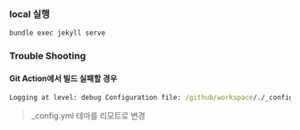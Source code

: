 ### local 실행

```cmd
bundle exec jekyll serve
```

### Trouble Shooting

#### Git Action에서 빌드 실패할 경우

```cmd
Logging at level: debug Configuration file: /github/workspace/./_config.yml Theme: minimal-mistakes-jekyll github-pages 232 | Error: The minimal-mistakes-jekyll theme could not be found.
```

> \_config.yml 테마를 리모트로 변경
